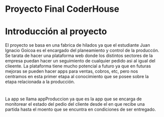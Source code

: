 # Proyecto Final CoderHouse

# Introducción al proyecto
El proyecto se basa en una fabrica de hilados ya que el estudiante Juan Ignacio Goicoa es el encargado del planeamiento y control de la produccón.
Se tarata de hacer una plataforma web donde los distintos sectores de la empresa puedan hacer un seguimiento de cualquier pedido asi al igual del clieente.
La plataforma tiene mucho potencial a futuro ya que en futuras mejoras se pueden hacer apps para ventas, cobros, etc, pero nos centramos en esta primer etapa al conocimiento que se posee sobre la etapa relacionada a la producción.
#
La app se llama appProduccion ya que es la app que se encarga de monitorear el estado del pedio del cliente desde el en que recibe una partida hasta el moento que se encuntra en condiciones de ser entregado.